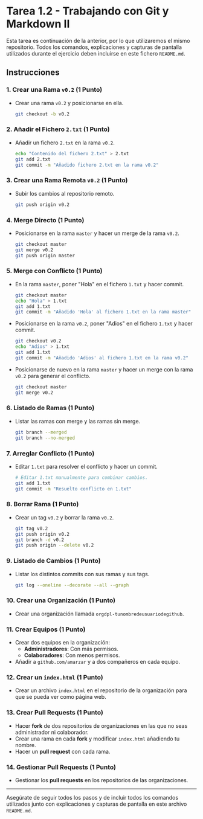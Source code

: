 # Tarea 1.2 - Trabajando con Git y Markdown II

Esta tarea es continuación de la anterior, por lo que utilizaremos el mismo repositorio. Todos los comandos, explicaciones y capturas de pantalla utilizados durante el ejercicio deben incluirse en este fichero `README.md`.

## Instrucciones

### 1. Crear una Rama `v0.2` (1 Punto)
- Crear una rama `v0.2` y posicionarse en ella.
    ```bash
    git checkout -b v0.2
    ```

### 2. Añadir el Fichero `2.txt` (1 Punto)
- Añadir un fichero `2.txt` en la rama `v0.2`.
    ```bash
    echo "Contenido del fichero 2.txt" > 2.txt
    git add 2.txt
    git commit -m "Añadido fichero 2.txt en la rama v0.2"
    ```

### 3. Crear una Rama Remota `v0.2` (1 Punto)
- Subir los cambios al repositorio remoto.
    ```bash
    git push origin v0.2
    ```

### 4. Merge Directo (1 Punto)
- Posicionarse en la rama `master` y hacer un merge de la rama `v0.2`.
    ```bash
    git checkout master
    git merge v0.2
    git push origin master
    ```

### 5. Merge con Conflicto (1 Punto)
- En la rama `master`, poner "Hola" en el fichero `1.txt` y hacer commit.
    ```bash
    git checkout master
    echo "Hola" > 1.txt
    git add 1.txt
    git commit -m "Añadido 'Hola' al fichero 1.txt en la rama master"
    ```

- Posicionarse en la rama `v0.2`, poner "Adios" en el fichero `1.txt` y hacer commit.
    ```bash
    git checkout v0.2
    echo "Adios" > 1.txt
    git add 1.txt
    git commit -m "Añadido 'Adios' al fichero 1.txt en la rama v0.2"
    ```

- Posicionarse de nuevo en la rama `master` y hacer un merge con la rama `v0.2` para generar el conflicto.
    ```bash
    git checkout master
    git merge v0.2
    ```

### 6. Listado de Ramas (1 Punto)
- Listar las ramas con merge y las ramas sin merge.
    ```bash
    git branch --merged
    git branch --no-merged
    ```

### 7. Arreglar Conflicto (1 Punto)
- Editar `1.txt` para resolver el conflicto y hacer un commit. 
    ```bash
    # Editar 1.txt manualmente para combinar cambios.
    git add 1.txt
    git commit -m "Resuelto conflicto en 1.txt"
    ```

### 8. Borrar Rama (1 Punto)
- Crear un tag `v0.2` y borrar la rama `v0.2`.
    ```bash
    git tag v0.2
    git push origin v0.2
    git branch -d v0.2
    git push origin --delete v0.2
    ```

### 9. Listado de Cambios (1 Punto)
- Listar los distintos commits con sus ramas y sus tags.
    ```bash
    git log --oneline --decorate --all --graph
    ```

### 10. Crear una Organización (1 Punto)
- Crear una organización llamada `orgdpl-tunombredeusuariodegithub`.

### 11. Crear Equipos (1 Punto)
- Crear dos equipos en la organización:
  - **Administradores**: Con más permisos.
  - **Colaboradores**: Con menos permisos.
- Añadir a `github.com/amarzar` y a dos compañeros en cada equipo.

### 12. Crear un `index.html` (1 Punto)
- Crear un archivo `index.html` en el repositorio de la organización para que se pueda ver como página web.

### 13. Crear Pull Requests (1 Punto)
- Hacer **fork** de dos repositorios de organizaciones en las que no seas administrador ni colaborador.
- Crear una rama en cada **fork** y modificar `index.html` añadiendo tu nombre.
- Hacer un **pull request** con cada rama.

### 14. Gestionar Pull Requests (1 Punto)
- Gestionar los **pull requests** en los repositorios de las organizaciones.

---

Asegúrate de seguir todos los pasos y de incluir todos los comandos utilizados junto con explicaciones y capturas de pantalla en este archivo `README.md`.

